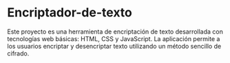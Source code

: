 # Encriptador-de-texto
Este proyecto es una herramienta de encriptación de texto desarrollada con tecnologías web básicas: HTML, CSS y JavaScript. La aplicación permite a los usuarios encriptar y desencriptar texto utilizando un método sencillo de cifrado.
